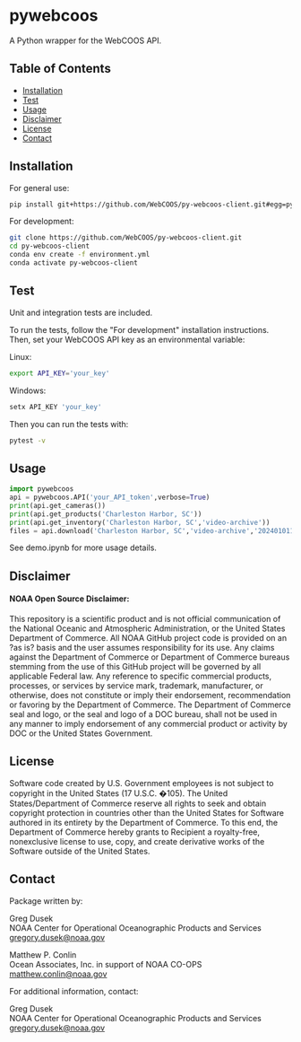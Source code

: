 # pywebcoos

A Python wrapper for the WebCOOS API.


## Table of Contents
- [Installation](#installation)
- [Test](#test)
- [Usage](#usage)
- [Disclaimer](#disclaimer)
- [License](#license)
- [Contact](#contact)


## Installation

For general use:

```bash
pip install git+https://github.com/WebCOOS/py-webcoos-client.git#egg=pywebcoos
```

For development:

```bash
git clone https://github.com/WebCOOS/py-webcoos-client.git
cd py-webcoos-client
conda env create -f environment.yml
conda activate py-webcoos-client
```


## Test

Unit and integration tests are included. 

To run the tests, follow the "For development" installation instructions. Then, set your WebCOOS API key as an environmental variable:

Linux:
```bash
export API_KEY='your_key'
```

Windows:
```bash
setx API_KEY 'your_key'
```

Then you can run the tests with:

```bash
pytest -v
```

## Usage

```python
import pywebcoos
api = pywebcoos.API('your_API_token',verbose=True)
print(api.get_cameras())
print(api.get_products('Charleston Harbor, SC'))
print(api.get_inventory('Charleston Harbor, SC','video-archive'))
files = api.download('Charleston Harbor, SC','video-archive','202401011000','202401011030',interval=1,save_dir='.')
```

See demo.ipynb for more usage details.


## Disclaimer
#### NOAA Open Source Disclaimer:

This repository is a scientific product and is not official communication of the National Oceanic and Atmospheric Administration, or the United States Department of Commerce. All NOAA GitHub project code is provided on an ?as is? basis and the user assumes responsibility for its use. Any claims against the Department of Commerce or Department of Commerce bureaus stemming from the use of this GitHub project will be governed by all applicable Federal law. Any reference to specific commercial products, processes, or services by service mark, trademark, manufacturer, or otherwise, does not constitute or imply their endorsement, recommendation or favoring by the Department of Commerce. The Department of Commerce seal and logo, or the seal and logo of a DOC bureau, shall not be used in any manner to imply endorsement of any commercial product or activity by DOC or the United States Government.


## License

Software code created by U.S. Government employees is not subject to copyright in the United States (17 U.S.C. �105). The United States/Department of Commerce reserve all rights to seek and obtain copyright protection in countries other than the United States for Software authored in its entirety by the Department of Commerce. To this end, the Department of Commerce hereby grants to Recipient a royalty-free, nonexclusive license to use, copy, and create derivative works of the Software outside of the United States.


## Contact

Package written by:

Greg Dusek\
NOAA Center for Operational Oceanographic Products and Services\
gregory.dusek@noaa.gov

Matthew P. Conlin\
Ocean Associates, Inc. in support of NOAA CO-OPS\
matthew.conlin@noaa.gov


For additional information, contact:

Greg Dusek\
NOAA Center for Operational Oceanographic Products and Services\
gregory.dusek@noaa.gov







